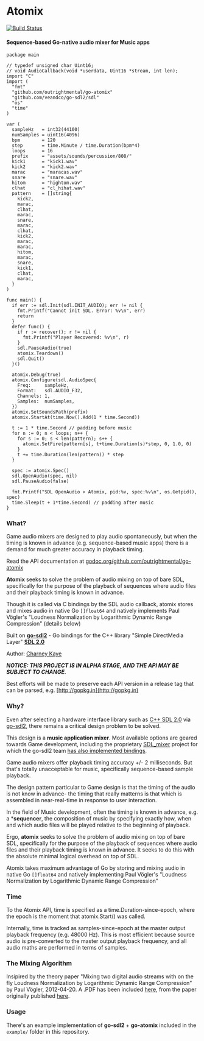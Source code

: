 # Atomix 

[![Build Status](https://travis-ci.org/outrightmental/go-atomix.svg?branch=master)](https://travis-ci.org/outrightmental/go-atomix)

#### Sequence-based Go-native audio mixer for Music apps

    package main
    
    // typedef unsigned char Uint16;
    // void AudioCallback(void *userdata, Uint16 *stream, int len);
    import "C"
    import (
      "fmt"
      "github.com/outrightmental/go-atomix"
      "github.com/veandco/go-sdl2/sdl"
      "os"
      "time"
    )
    
    var (
      sampleHz   = int32(44100)
      numSamples = uint16(4096)
      bpm        = 120
      step       = time.Minute / time.Duration(bpm*4)
      loops      = 16
      prefix     = "assets/sounds/percussion/808/"
      kick1      = "kick1.wav"
      kick2      = "kick2.wav"
      marac      = "maracas.wav"
      snare      = "snare.wav"
      hitom      = "hightom.wav"
      clhat      = "cl_hihat.wav"
      pattern    = []string{
        kick2,
        marac,
        clhat,
        marac,
        snare,
        marac,
        clhat,
        kick2,
        marac,
        marac,
        hitom,
        marac,
        snare,
        kick1,
        clhat,
        marac,
      }
    )
    
    func main() {
      if err := sdl.Init(sdl.INIT_AUDIO); err != nil {
        fmt.Printf("Cannot init SDL. Error: %v\n", err)
        return
      }
      defer func() {
        if r := recover(); r != nil {
          fmt.Printf("Player Recovered: %v\n", r)
        }
        sdl.PauseAudio(true)
        atomix.Teardown()
        sdl.Quit()
      }()
    
      atomix.Debug(true)
      atomix.Configure(sdl.AudioSpec{
        Freq:     sampleHz,
        Format:   sdl.AUDIO_F32,
        Channels: 1,
        Samples:  numSamples,
      })
      atomix.SetSoundsPath(prefix)
      atomix.StartAt(time.Now().Add(1 * time.Second))
    
      t := 1 * time.Second // padding before music
      for n := 0; n < loops; n++ {
        for s := 0; s < len(pattern); s++ {
          atomix.SetFire(pattern[s], t+time.Duration(s)*step, 0, 1.0, 0)
        }
        t += time.Duration(len(pattern)) * step
      }
    
      spec := atomix.Spec()
      sdl.OpenAudio(spec, nil)
      sdl.PauseAudio(false)
    
      fmt.Printf("SDL OpenAudio > Atomix, pid:%v, spec:%v\n", os.Getpid(), spec)
      time.Sleep(t + 1*time.Second) // padding after music
    }


### What?

Game audio mixers are designed to play audio spontaneously, but when the timing is known in advance (e.g. sequence-based music apps) there is a demand for much greater accuracy in playback timing.

Read the API documentation at [godoc.org/github.com/outrightmental/go-atomix](https://godoc.org/github.com/outrightmental/go-atomix)

**Atomix** seeks to solve the problem of audio mixing on top of bare SDL, specifically for the purpose of the playback of sequences where audio files and their playback timing is known in advance.
 
Though it is called via C bindings by the SDL audio callback, atomix stores and mixes audio in native Go `[]float64` and natively implements Paul Vögler's "Loudness Normalization by Logarithmic Dynamic Range Compression" (details below)

Built on **[go-sdl2](https://github.com/veandco/go-sdl2)** - Go bindings for the C++ library "Simple DirectMedia Layer" **[SDL 2.0](https://www.libsdl.org/)**

Author: [Charney Kaye](http://w.charney.io)

***NOTICE: THIS PROJECT IS IN ALPHA STAGE, AND THE API MAY BE SUBJECT TO CHANGE.***

Best efforts will be made to preserve each API version in a release tag that can be parsed, e.g. [http://gopkg.in](http://gopkg.in) 

### Why?

Even after selecting a hardware interface library such as [C++ SDL 2.0](https://www.libsdl.org/) via [go-sdl2](https://github.com/veandco/go-sdl2), there remains a critical design problem to be solved.

This design is a **music application mixer**. Most available options are geared towards Game development, including the proprietary [SDL_mixer](https://www.libsdl.org/projects/SDL_mixer/) project for which the go-sdl2 team [has also implemented bindings](https://github.com/veandco/go-sdl2/blob/master/sdl_mixer/sdl_mixer.go).

Game audio mixers offer playback timing accuracy +/- 2 milliseconds. But that's totally unacceptable for music, specifically sequence-based sample playback.

The design pattern particular to Game design is that the timing of the audio is not know in advance- the timing that really matterns is that which is assembled in near-real-time in response to user interaction.

In the field of Music development, often the timing is known in advance, e.g. a ***sequencer**, the composition of music by specifying exactly how, when and which audio files will be played relative to the beginning of playback.

Ergo, **atomix** seeks to solve the problem of audio mixing on top of bare SDL, specifically for the purpose of the playback of sequences where audio files and their playback timing is known in advance. It seeks to do this with the absolute minimal logical overhead on top of SDL.

Atomix takes maximum advantage of Go by storing and mixing audio in native Go `[]float64` and natively implementing Paul Vögler's "Loudness Normalization by Logarithmic Dynamic Range Compression"

### Time

To the Atomix API, time is specified as a time.Duration-since-epoch, where the epoch is the moment that atomix.Start() was called.

Internally, time is tracked as samples-since-epoch at the master output playback frequency (e.g. 48000 Hz). This is most efficient because source audio is pre-converted to the master output playback frequency, and all audio maths are performed in terms of samples.

### The Mixing Algorithm

Insipired by the theory paper "Mixing two digital audio streams with on the fly Loudness Normalization by Logarithmic Dynamic Range Compression" by Paul Vögler, 2012-04-20. A .PDF has been included [here](docs/LogarithmicDynamicRangeCompression-PaulVogler.pdf), from the paper originally published [here](http://www.voegler.eu/pub/audio/digital-audio-mixing-and-normalization.html).

### Usage

There's an example implementation of **go-sdl2** + **go-atomix** included in the `example/` folder in this repository.
